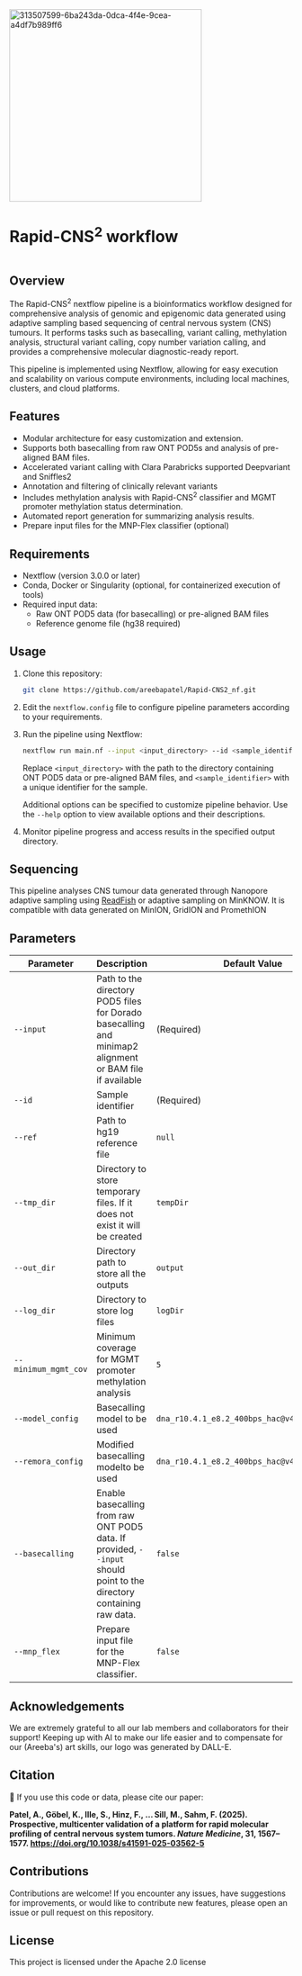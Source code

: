 <div align="left">
<img width="342" alt="313507599-6ba243da-0dca-4f4e-9cea-a4df7b989ff6" src="https://github.com/user-attachments/assets/cda166c2-664f-4286-951a-309b111c1132">

<h1 style="display: inline-block;">Rapid-CNS<sup>2</sup> workflow</h1>
</div>

## Overview

The Rapid-CNS<sup>2</sup> nextflow pipeline is a bioinformatics workflow designed for comprehensive analysis of genomic and epigenomic data generated using adaptive sampling based sequencing of central nervous system (CNS) tumours. It performs tasks such as basecalling, variant calling, methylation analysis, structural variant calling, copy number variation calling, and provides a comprehensive molecular diagnostic-ready report.

This pipeline is implemented using Nextflow, allowing for easy execution and scalability on various compute environments, including local machines, clusters, and cloud platforms.

## Features

- Modular architecture for easy customization and extension.
- Supports both basecalling from raw ONT POD5s and analysis of pre-aligned BAM files.
- Accelerated variant calling with Clara Parabricks supported Deepvariant and Sniffles2
- Annotation and filtering of clinically relevant variants
- Includes methylation analysis with Rapid-CNS<sup>2</sup> classifier and MGMT promoter methylation status determination.
- Automated report generation for summarizing analysis results.
- Prepare input files for the MNP-Flex classifier (optional)

## Requirements

- Nextflow (version 3.0.0 or later)
- Conda, Docker or Singularity (optional, for containerized execution of tools)
- Required input data:
  - Raw ONT POD5 data (for basecalling) or pre-aligned BAM files
  - Reference genome file (hg38 required)

## Usage

1. Clone this repository:

    ```bash
    git clone https://github.com/areebapatel/Rapid-CNS2_nf.git
    ```

2. Edit the `nextflow.config` file to configure pipeline parameters according to your requirements.

3. Run the pipeline using Nextflow:

    ```bash
    nextflow run main.nf --input <input_directory> --id <sample_identifier> [--options]
    ```

    Replace `<input_directory>` with the path to the directory containing ONT POD5 data or pre-aligned BAM files, and `<sample_identifier>` with a unique identifier for the sample.

    Additional options can be specified to customize pipeline behavior. Use the `--help` option to view available options and their descriptions.

4. Monitor pipeline progress and access results in the specified output directory.

## Sequencing
This pipeline analyses CNS tumour data generated through Nanopore adaptive sampling using [ReadFish](https://github.com/LooseLab/readfish) or adaptive sampling on MinKNOW. It is compatible with data generated on MinION, GridION and PromethION

## Parameters

| Parameter            | Description                                                                                                        | Default Value        |
|----------------------|--------------------------------------------------------------------------------------------------------------------|----------------------|
| `--input`            | Path to the directory POD5 files for Dorado basecalling and minimap2 alignment or BAM file if available            | (Required) |
| `--id`               | Sample identifier                                                                                                  | (Required) |
| `--ref`              | Path to hg19 reference file                                                                                        | `null`               |
| `--tmp_dir`          | Directory to store temporary files. If it does not exist it will be created                                        | `tempDir`            |
| `--out_dir`          | Directory path to store all the outputs                                                                            | `output`             |
| `--log_dir`          | Directory to store log files                                                                                       | `logDir`             |
| `--minimum_mgmt_cov` | Minimum coverage for MGMT promoter methylation analysis                                                            | `5`                  |
| `--model_config`     | Basecalling model to be used                                                                                       | `dna_r10.4.1_e8.2_400bps_hac@v4.1.0` |
| `--remora_config`    | Modified basecalling modelto be used                                                                               | `dna_r10.4.1_e8.2_400bps_hac@v4.3.0_5mCG@v1` |
| `--basecalling`      | Enable basecalling from raw ONT POD5 data. If provided, `--input` should point to the directory containing raw data. | `false`              |
| `--mnp_flex`         | Prepare input file for the MNP-Flex classifier.                                                                    | `false`              |


## Acknowledgements
We are extremely grateful to all our lab members and collaborators for their support! 
Keeping up with AI to make our life easier and to compensate for our (Areeba's) art skills, our logo was generated by DALL-E.

## Citation
📖 If you use this code or data, please cite our paper:

**Patel, A., Göbel, K., Ille, S., Hinz, F., … Sill, M., Sahm, F. (2025). Prospective, multicenter validation of a platform for rapid molecular profiling of central nervous system tumors. _Nature Medicine_, 31, 1567–1577. https://doi.org/10.1038/s41591-025-03562-5**

## Contributions
Contributions are welcome! If you encounter any issues, have suggestions for improvements, or would like to contribute new features, please open an issue or pull request on this repository.

## License

This project is licensed under the Apache 2.0 license
